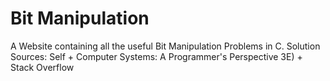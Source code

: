 # Bit Manipulation
A Website containing all the useful Bit Manipulation Problems in C.
Solution Sources: Self + Computer Systems: A Programmer's Perspective 3E) + Stack Overflow
